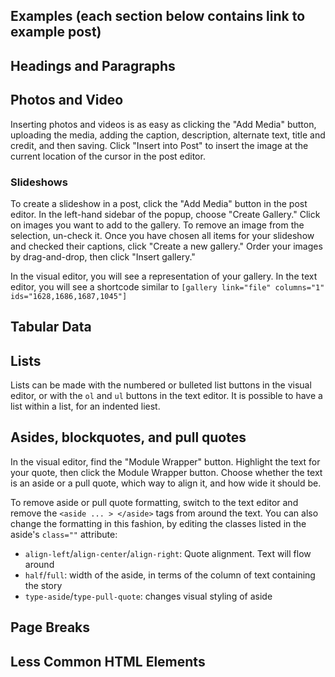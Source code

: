 ## Examples (each section below contains link to example post)
## Headings and Paragraphs
## Photos and Video

Inserting photos and videos is as easy as clicking the "Add Media" button, uploading the media, adding the caption, description, alternate text, title and credit, and then saving. Click "Insert into Post" to insert the image at the current location of the cursor in the post editor. 

### Slideshows

To create a slideshow in a post, click the "Add Media" button in the post editor. In the left-hand sidebar of the popup, choose "Create Gallery." Click on images you want to add to the gallery. To remove an image from the selection, un-check it. Once you have chosen all items for your slideshow and checked their captions, click "Create a new gallery." Order your images by drag-and-drop, then click "Insert gallery."

In the visual editor, you will see a representation of your gallery. In the text editor, you will see a shortcode similar to `[gallery link="file" columns="1" ids="1628,1686,1687,1045"]`

## Tabular Data

## Lists

Lists can be made with the numbered or bulleted list buttons in the visual editor, or with the `ol` and `ul` buttons in the text editor. It is possible to have a list within a list, for an indented liest. 

## Asides, blockquotes, and pull quotes

In the visual editor, find the "Module Wrapper" button. Highlight the text for your quote, then click the Module Wrapper button. Choose whether the text is an aside or a pull quote, which way to align it, and how wide it should be.

To remove aside or pull quote formatting, switch to the text editor and remove the `<aside ... > </aside>` tags from around the text. You can also change the formatting in this fashion, by editing the classes listed in the aside's `class=""` attribute:

- `align-left`/`align-center`/`align-right`: Quote alignment. Text will flow around 
- `half`/`full`: width of the aside, in terms of the column of text containing the story
- `type-aside`/`type-pull-quote`: changes visual styling of aside

## Page Breaks

## Less Common HTML Elements


